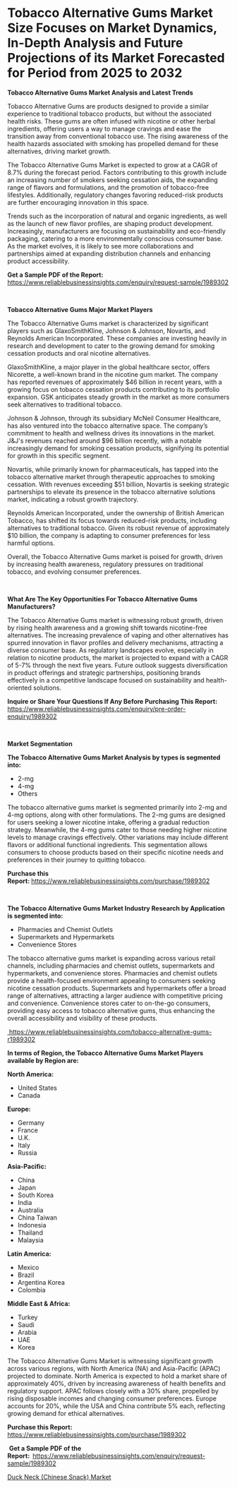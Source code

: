 <p><h1>Tobacco Alternative Gums Market Size Focuses on Market Dynamics, In-Depth Analysis and Future Projections of its Market Forecasted for Period from 2025 to 2032</h1></p><p><strong>Tobacco Alternative Gums Market Analysis and Latest Trends</strong></p>
<p><p>Tobacco Alternative Gums are products designed to provide a similar experience to traditional tobacco products, but without the associated health risks. These gums are often infused with nicotine or other herbal ingredients, offering users a way to manage cravings and ease the transition away from conventional tobacco use. The rising awareness of the health hazards associated with smoking has propelled demand for these alternatives, driving market growth.</p><p>The Tobacco Alternative Gums Market is expected to grow at a CAGR of 8.7% during the forecast period. Factors contributing to this growth include an increasing number of smokers seeking cessation aids, the expanding range of flavors and formulations, and the promotion of tobacco-free lifestyles. Additionally, regulatory changes favoring reduced-risk products are further encouraging innovation in this space. </p><p>Trends such as the incorporation of natural and organic ingredients, as well as the launch of new flavor profiles, are shaping product development. Increasingly, manufacturers are focusing on sustainability and eco-friendly packaging, catering to a more environmentally conscious consumer base. As the market evolves, it is likely to see more collaborations and partnerships aimed at expanding distribution channels and enhancing product accessibility.</p></p>
<p><strong>Get a Sample PDF of the Report:&nbsp;</strong> <a href="https://www.reliablebusinessinsights.com/enquiry/request-sample/1989302?utm_campaign=2132&utm_medium=2&utm_source=Github&utm_content=ia&utm_term=15022025&utm_id=tobacco-alternative-gums">https://www.reliablebusinessinsights.com/enquiry/request-sample/1989302</a></p>
<p>&nbsp;</p>
<p><strong>Tobacco Alternative Gums Major Market Players</strong></p>
<p><p>The Tobacco Alternative Gums market is characterized by significant players such as GlaxoSmithKline, Johnson & Johnson, Novartis, and Reynolds American Incorporated. These companies are investing heavily in research and development to cater to the growing demand for smoking cessation products and oral nicotine alternatives.</p><p>GlaxoSmithKline, a major player in the global healthcare sector, offers Nicorette, a well-known brand in the nicotine gum market. The company has reported revenues of approximately $46 billion in recent years, with a growing focus on tobacco cessation products contributing to its portfolio expansion. GSK anticipates steady growth in the market as more consumers seek alternatives to traditional tobacco.</p><p>Johnson & Johnson, through its subsidiary McNeil Consumer Healthcare, has also ventured into the tobacco alternative space. The company’s commitment to health and wellness drives its innovations in the market. J&J's revenues reached around $96 billion recently, with a notable increasingly demand for smoking cessation products, signifying its potential for growth in this specific segment.</p><p>Novartis, while primarily known for pharmaceuticals, has tapped into the tobacco alternative market through therapeutic approaches to smoking cessation. With revenues exceeding $51 billion, Novartis is seeking strategic partnerships to elevate its presence in the tobacco alternative solutions market, indicating a robust growth trajectory.</p><p>Reynolds American Incorporated, under the ownership of British American Tobacco, has shifted its focus towards reduced-risk products, including alternatives to traditional tobacco. Given its robust revenue of approximately $10 billion, the company is adapting to consumer preferences for less harmful options.</p><p>Overall, the Tobacco Alternative Gums market is poised for growth, driven by increasing health awareness, regulatory pressures on traditional tobacco, and evolving consumer preferences.</p></p>
<p>&nbsp;</p>
<p><strong>What Are The Key Opportunities For Tobacco Alternative Gums Manufacturers?</strong></p>
<p><p>The Tobacco Alternative Gums market is witnessing robust growth, driven by rising health awareness and a growing shift towards nicotine-free alternatives. The increasing prevalence of vaping and other alternatives has spurred innovation in flavor profiles and delivery mechanisms, attracting a diverse consumer base. As regulatory landscapes evolve, especially in relation to nicotine products, the market is projected to expand with a CAGR of 5-7% through the next five years. Future outlook suggests diversification in product offerings and strategic partnerships, positioning brands effectively in a competitive landscape focused on sustainability and health-oriented solutions.</p></p>
<p><strong>Inquire or Share Your Questions If Any Before Purchasing This Report:</strong> <a href="https://www.reliablebusinessinsights.com/enquiry/pre-order-enquiry/1989302?utm_campaign=2132&utm_medium=2&utm_source=Github&utm_content=ia&utm_term=15022025&utm_id=tobacco-alternative-gums">https://www.reliablebusinessinsights.com/enquiry/pre-order-enquiry/1989302</a></p>
<p>&nbsp;</p>
<p><strong>Market Segmentation</strong></p>
<p><strong>The Tobacco Alternative Gums Market Analysis by types is segmented into:</strong></p>
<p><ul><li>2-mg</li><li>4-mg</li><li>Others</li></ul></p>
<p><p>The tobacco alternative gums market is segmented primarily into 2-mg and 4-mg options, along with other formulations. The 2-mg gums are designed for users seeking a lower nicotine intake, offering a gradual reduction strategy. Meanwhile, the 4-mg gums cater to those needing higher nicotine levels to manage cravings effectively. Other variations may include different flavors or additional functional ingredients. This segmentation allows consumers to choose products based on their specific nicotine needs and preferences in their journey to quitting tobacco.</p></p>
<p><strong>Purchase this Report:&nbsp;</strong><a href="https://www.reliablebusinessinsights.com/purchase/1989302?utm_campaign=2132&utm_medium=2&utm_source=Github&utm_content=ia&utm_term=15022025&utm_id=tobacco-alternative-gums">https://www.reliablebusinessinsights.com/purchase/1989302</a></p>
<p>&nbsp;</p>
<p><strong>The Tobacco Alternative Gums Market Industry Research by Application is segmented into:</strong></p>
<p><ul><li>Pharmacies and Chemist Outlets</li><li>Supermarkets and Hypermarkets</li><li>Convenience Stores</li></ul></p>
<p><p>The tobacco alternative gums market is expanding across various retail channels, including pharmacies and chemist outlets, supermarkets and hypermarkets, and convenience stores. Pharmacies and chemist outlets provide a health-focused environment appealing to consumers seeking nicotine cessation products. Supermarkets and hypermarkets offer a broad range of alternatives, attracting a larger audience with competitive pricing and convenience. Convenience stores cater to on-the-go consumers, providing easy access to tobacco alternative gums, thus enhancing the overall accessibility and visibility of these products.</p></p>
<p><a href="https://www.reliablebusinessinsights.com/tobacco-alternative-gums-r1989302?utm_campaign=2132&utm_medium=2&utm_source=Github&utm_content=ia&utm_term=15022025&utm_id=tobacco-alternative-gums">&nbsp;https://www.reliablebusinessinsights.com/tobacco-alternative-gums-r1989302</a></p>
<p><strong>In terms of Region, the Tobacco Alternative Gums Market Players available by Region are:</strong></p>
<p>
    <p> <strong> North America: </strong>
        <ul>
            <li>United States</li>
            <li>Canada</li>
        </ul>
        </p> 
    <p> <strong> Europe: </strong>
        <ul>
            <li>Germany</li>
            <li>France</li>
            <li>U.K.</li>
            <li>Italy</li>
            <li>Russia</li>
        </ul>
        </p> 
    <p> <strong> Asia-Pacific: </strong>
        <ul>
            <li>China</li>
            <li>Japan</li>
            <li>South Korea</li>
            <li>India</li>
            <li>Australia</li>
            <li>China Taiwan</li>
            <li>Indonesia</li>
            <li>Thailand</li>
            <li>Malaysia</li>
        </ul>
        </p> 
    <p> <strong> Latin America: </strong>
        <ul>
            <li>Mexico</li>
            <li>Brazil</li>
            <li>Argentina Korea</li>
            <li>Colombia</li>
        </ul>
        </p> 
    <p> <strong> Middle East & Africa: </strong>
        <ul>
            <li>Turkey</li>
            <li>Saudi</li>
            <li>Arabia</li>
            <li>UAE</li>
            <li>Korea</li>
        </ul>
    </p>
    </p>
<p><p>The Tobacco Alternative Gums Market is witnessing significant growth across various regions, with North America (NA) and Asia-Pacific (APAC) projected to dominate. North America is expected to hold a market share of approximately 40%, driven by increasing awareness of health benefits and regulatory support. APAC follows closely with a 30% share, propelled by rising disposable incomes and changing consumer preferences. Europe accounts for 20%, while the USA and China contribute 5% each, reflecting growing demand for ethical alternatives.</p></p>
<p><strong>Purchase this Report: </strong><a href="https://www.reliablebusinessinsights.com/purchase/1989302?utm_campaign=2132&utm_medium=2&utm_source=Github&utm_content=ia&utm_term=15022025&utm_id=tobacco-alternative-gums">https://www.reliablebusinessinsights.com/purchase/1989302</a></p>
<p>&nbsp;<strong>Get a Sample PDF of the Report:&nbsp;&nbsp;</strong><a href="https://www.reliablebusinessinsights.com/enquiry/request-sample/1989302?utm_campaign=2132&utm_medium=2&utm_source=Github&utm_content=ia&utm_term=15022025&utm_id=tobacco-alternative-gums">https://www.reliablebusinessinsights.com/enquiry/request-sample/1989302</a></p>
<p><strong></strong></p>
<p><p><a href="https://github.com/shondapmbau/Market-Research-Report-List-1/blob/main/duck-neck-chinese-snack-market.md?utm_campaign=2132&utm_medium=2&utm_source=Github&utm_content=ia&utm_term=15022025&utm_id=tobacco-alternative-gums">Duck Neck (Chinese Snack) Market</a></p></p>
